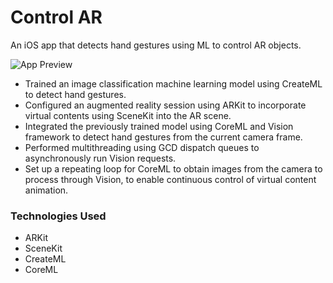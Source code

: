 # Control AR
An iOS app that detects hand gestures using ML to control AR objects.

![App Preview](https://github.com/ardentlycurious101/Control-AR/blob/master/ML-AR.gif)

* Trained an image classification machine learning model using CreateML to detect hand gestures.</li>
* Configured an augmented reality session using ARKit to incorporate virtual contents using SceneKit into the AR scene.
* Integrated the previously trained model using CoreML and Vision framework to detect hand gestures from the current camera frame.
* Performed multithreading using GCD dispatch queues to asynchronously run Vision requests.</div>
* Set up a repeating loop for CoreML to obtain images from the camera to process through Vision, to enable continuous control of virtual content animation.

### Technologies Used
* ARKit
* SceneKit
* CreateML
* CoreML
